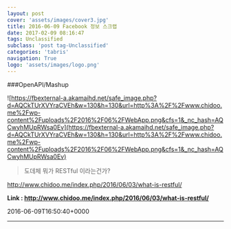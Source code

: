 ```yaml
---
layout: post
cover: 'assets/images/cover3.jpg'
title: 2016-06-09 Facebook 정보 스크랩
date: 2017-02-09 08:16:47
tags: Unclassified
subclass: 'post tag-Unclassified'
categories: 'tabris'
navigation: True
logo: 'assets/images/logo.png'
---
```


###OpenAPI/Mashup

![https://fbexternal-a.akamaihd.net/safe_image.php?d=AQCkTUrXVYraCVEh&w=130&h=130&url=http%3A%2F%2Fwww.chidoo.me%2Fwp-content%2Fuploads%2F2016%2F06%2FWebApp.png&cfs=1&_nc_hash=AQCwyhMUpRWsa0Ev](https://fbexternal-a.akamaihd.net/safe_image.php?d=AQCkTUrXVYraCVEh&w=130&h=130&url=http%3A%2F%2Fwww.chidoo.me%2Fwp-content%2Fuploads%2F2016%2F06%2FWebApp.png&cfs=1&_nc_hash=AQCwyhMUpRWsa0Ev)

>도데체 뭐가 RESTful 이라는건가?

http://www.chidoo.me/index.php/2016/06/03/what-is-restful/

**Link : <http://www.chidoo.me/index.php/2016/06/03/what-is-restful/>**

2016-06-09T16:50:40+0000

---

